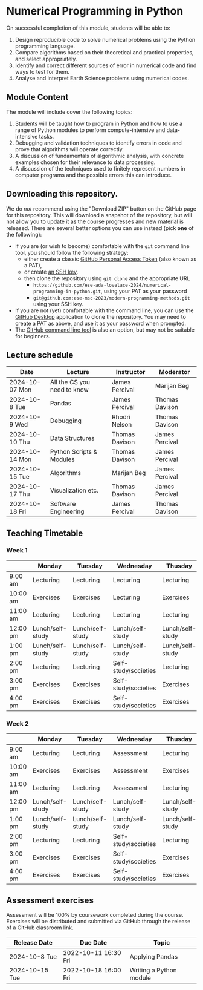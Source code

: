 # Numerical Programming in Python

On successful completion of this module, students will be able to:
1.	Design reproducible code to solve numerical problems using the Python programming language.
2.	Compare algorithms based on their theoretical and practical properties, and select appropriately.
3.	Identify and correct different sources of error in numerical code and find ways to test for them.
4.	Analyse and interpret Earth Science problems using numerical codes.

## Module Content

The module will include cover the following topics:
1.	Students will be taught how to program in Python and how to use a range of Python modules to perform compute-intensive and data-intensive tasks. 
2.	Debugging and validation techniques to identify errors in code and prove that algorithms will operate correctly.
3.	A discussion of fundamentals of algorithmic analysis, with concrete examples chosen for their relevance to data processing.
4.	A discussion of the techniques used to finitely represent numbers in computer programs and the possible errors this can introduce.

## Downloading this repository.

We do *not* recommend using the "Download ZIP" button on the GitHub page for this repository. This will download a snapshot of the repository, but will not allow you to update it as the course progresses and new material is released. There are several better options you can use instead (pick **one** of the following):

- If you are (or wish to become) comfortable with the `git` command line tool, you should follow the following strategy:
   - either create a classic [GitHub Personal Access Token](https://docs.github.com/en/github/authenticating-to-github/creating-a-personal-access-token) (also known as a PAT),
   - or create [an SSH key](https://docs.github.com/en/github/authenticating-to-github/connecting-to-github-with-ssh).
   - then clone the repository using `git clone` and the appropriate URL
      - `https://github.com/ese-ada-lovelace-2024/numerical-programming-in-python.git`, using your PAT as your password
      - `git@github.com:ese-msc-2023/modern-programming-methods.git` using your SSH key.
- If you are not (yet) comfortable with the command line, you can use the [GitHub Desktop](https://desktop.github.com/) application to clone the repository. You may need to create a PAT as above, and use it as your password when prompted.
- The [GitHub command line tool](https://cli.github.com/) is also an option, but may not be suitable for beginners.


## Lecture schedule

|Date                      | Lecture                             |Instructor  |Moderator   |
|--------------------------|-------------------------------------|------------|------------|
|2024-10-07 Mon | All the CS you need to know| James Percival|Marijan Beg|
|2024-10-8 Tue | Pandas| James Percival | Thomas Davison |
|2024-10-9  Wed | Debugging | Rhodri Nelson | Thomas Davison|
|2024-10-10 Thu | Data Structures| Thomas Davison | James Percival |
|2024-10-14 Mon | Python Scripts & Modules | Thomas Davison | James Percival|
|2024-10-15 Tue | Algorithms|Marijan Beg| James Percival|
|2024-10-17 Thu | Visualization etc.|Thomas Davison| James Percival |
|2024-10-18 Fri | Software Engineering |James Percival| Thomas Davison |

## Teaching Timetable

### Week 1

||Monday|Tuesday|Wednesday|Thusday|Friday|
|---|---|---|---|---|---|
|9:00 am| Lecturing | Lecturing | Lecturing | Lecturing| Assessment|
|10:00 am| Exercises | Exercises | Lecturing | Exercises | Assessment |
|11:00 am| Lecturing |Lecturing | Lecturing | Lecturing| Assessment|
|12:00 pm| Lunch/self-study| Lunch/self-study| Lunch/self-study| Lunch/self-study| Lunch/self-study|
|1:00 pm| Lunch/self-study| Lunch/self-study| Lunch/self-study| Lunch/self-study| Lunch/self-study|
|2:00 pm| Lecturing | Lecturing | Self-study/societies | Lecturing| Assessment|
|3:00 pm| Exercises | Exercises | Self-study/societies | Exercises | Assessment |
|4:00 pm| Exercises | Exercises | Self-study/societies | Exercises | Assessment |

### Week 2

||Monday|Tuesday|Wednesday|Thusday|Friday|
|---|---|---|---|---|---|
|9:00 am| Lecturing | Lecturing | Assessment | Lecturing| Lecturing|
|10:00 am| Exercises | Exercises | Assessment | Exercises | Lecturing |
|11:00 am| Lecturing |Lecturing | Assessment | Lecturing| Lecturing|
|12:00 pm| Lunch/self-study| Lunch/self-study| Lunch/self-study| Lunch/self-study| Lunch/self-study|
|1:00 pm| Lunch/self-study| Lunch/self-study| Lunch/self-study| Lunch/self-study| Lunch/self-study|
|2:00 pm| Lecturing | Lecturing | Self-study/societies | Lecturing| Assessment|
|3:00 pm| Exercises | Exercises | Self-study/societies | Exercises | Assessment |
|4:00 pm| Exercises | Exercises | Self-study/societies | Exercises | Assessment |

## Assessment exercises

Assessment will be 100% by coursework completed during the course. Exercises will be distributed and submitted via GitHub through the release of a GitHub classroom link.

|Release Date  | Due Date            | Topic                             |
|--------------|---------------------|-----------------------------------|
|2024-10-8 Tue| 2022-10-11 16:30 Fri| Applying Pandas|
|2024-10-15 Tue| 2022-10-18 16:00 Fri| Writing a Python module|
